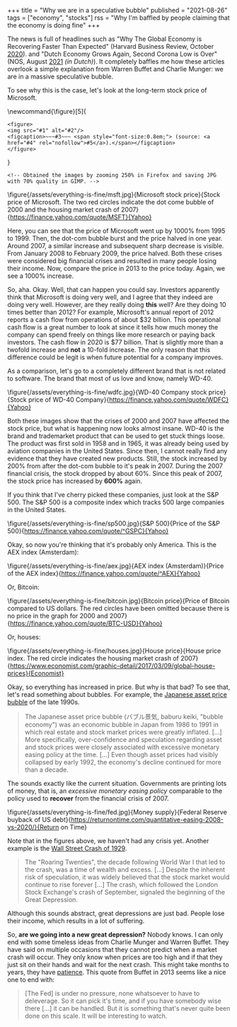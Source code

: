 +++
title = "Why we are in a speculative bubble"
published = "2021-08-26"
tags = ["economy", "stocks"]
rss = "Why I'm baffled by people claiming that the economy is doing fine"
+++

The news is full of headlines such as
"Why The Global Economy is Recovering Faster Than Expected"
(Harvard Business Review, October [2020](https://hbr.org/2020/11/why-the-global-economy-is-recovering-faster-than-expected)).
and "Dutch Economy Grows Again, Second Corona Low is Over"
(NOS, August [2021](https://nos.nl/artikel/2394161-nederlandse-economie-groeit-weer-tweede-coronadip-voorbij) _(in Dutch)_).
It completely baffles me how these articles overlook a simple explanation from Warren Buffet and Charlie Munger:
we are in a massive speculative bubble.

To see why this is the case, let's look at the long-term stock price of Microsoft.

\newcommand{\figure}[5]{
~~~
<figure>
<img src="#1" alt="#2"/>
<figcaption>~~~#3~~~ <span style="font-size:0.8em;"> (source: <a href="#4" rel="nofollow">#5</a>).</span></figcaption>
</figure>
~~~
}

~~~
<!-- Obtained the images by zooming 250% in Firefox and saving JPG with 70% quality in GIMP. -->
~~~

\figure{/assets/everything-is-fine/msft.jpg}{Microsoft stock price}{Stock price of Microsoft. The two red circles indicate the dot come bubble of 2000 and the housing market crash of 2007}{https://finance.yahoo.com/quote/MSFT}{Yahoo}

Here, you can see that the price of Microsoft went up by 1000% from 1995 to 1999.
Then, the dot-com bubble burst and the price halved in one year.
Around 2007, a similar increase and subsequent sharp decrease is visible.
From January 2008 to February 2009, the price halved.
Both these crises were considered big financial crises and resulted in many people losing their income.
Now, compare the price in 2013 to the price today.
Again, we see a 1000% increase.

So, aha.
Okay.
Well, that can happen you could say.
Investors apparently think that Microsoft is doing very well, and I agree that they indeed are doing very well.
However, are they really doing **this** well?
Are they doing 10 times better than 2012?
For example, Microsoft's annual report of 2012 reports a cash flow from operations of about \$32 billion.
This operational cash flow is a great number to look at since it tells how much money the company can spend freely on things like more research or paying back investors.
The cash flow in 2020 is \$77 billion.
That is slightly more than a twofold increase and **not** a 10-fold increase.
The only reason that this difference could be legit is when future potential for a company improves.

As a comparison, let's go to a completely different brand that is not related to software.
The brand that most of us love and know, namely WD-40.

\figure{/assets/everything-is-fine/wdfc.jpg}{WD-40 Company stock price}{Stock price of WD-40 Company}{https://finance.yahoo.com/quote/WDFC}{Yahoo}

Both these images show that the crises of 2000 and 2007 have affected the stock price, but what is happening now looks almost insane.
WD-40 is the brand and trademarket product that can be used to get stuck things loose.
The product was first sold in 1958 and in 1965, it was already being used by aviation companies in the United States.
Since then, I cannot really find any evidence that they have created new products.
Still, the stock increased by 200% from after the dot-com bubble to it's peak in 2007.
During the 2007 financial crisis, the stock dropped by about 60%.
Since this peak of 2007, the stock price has increased by **600%** again.

If you think that I've cherry picked these companies, just look at the S&P 500.
The S&P 500 is a composite index which tracks 500 large companies in the United States.

\figure{/assets/everything-is-fine/sp500.jpg}{S&P 500}{Price of the S&P 500}{https://finance.yahoo.com/quote/^GSPC}{Yahoo}

Okay, so now you're thinking that it's probably only America.
This is the AEX index (Amsterdam):

\figure{/assets/everything-is-fine/aex.jpg}{AEX index (Amsterdam)}{Price of the AEX index}{https://finance.yahoo.com/quote/^AEX}{Yahoo}

Or, Bitcoin:

\figure{/assets/everything-is-fine/bitcoin.jpg}{Bitcoin price}{Price of Bitcoin compared to US dollars. The red circles have been omitted because there is no price in the graph for 2000 and 2007}{https://finance.yahoo.com/quote/BTC-USD}{Yahoo}

Or, houses:

\figure{/assets/everything-is-fine/houses.jpg}{House price}{House price index. The red circle indicates the housing market crash of 2007}{https://www.economist.com/graphic-detail/2017/03/09/global-house-prices}{Economist}

Okay, so everything has increased in price.
But why is that bad?
To see that, let's read something about bubbles.
For example, the [Japanese asset price bubble](https://en.wikipedia.org/wiki/Japanese_asset_price_bubble) of the late 1990s.

> The Japanese asset price bubble (バブル景気, baburu keiki, "bubble economy") was an economic bubble in Japan from 1986 to 1991 in which real estate and stock market prices were greatly inflated. [...]
> More specifically, over-confidence and speculation regarding asset and stock prices were closely associated with excessive monetary easing policy at the time.
> [...]
> Even though asset prices had visibly collapsed by early 1992, the economy's decline continued for more than a decade.

The sounds exactly like the current situation.
Governments are printing lots of money, that is, an _excessive monetary easing policy_ comparable to the policy used to **recover** from the financial crisis of 2007.

\figure{/assets/everything-is-fine/fed.jpg}{Money supply}{Federal Reserve buyback of US debt}{https://returnontime.com/quantitative-easing-2008-vs-2020/}{Return on Time}

Note that in the figures above, we haven't had any crisis yet.
Another example is the [Wall Street Crash of 1929](https://en.wikipedia.org/wiki/Wall_Street_Crash_of_1929).

> The "Roaring Twenties", the decade following World War I that led to the crash, was a time of wealth and excess.
> [...]
> Despite the inherent risk of speculation, it was widely believed that the stock market would continue to rise forever
> [...]
> The crash, which followed the London Stock Exchange's crash of September, signaled the beginning of the Great Depression.

Although this sounds abstract, great depressions are just bad.
People lose their income, which results in a lot of suffering.

So, **are we going into a new great depression?**
Nobody knows.
I can only end with some timeless ideas from Charlie Munger and Warren Buffet.
They have said on multiple occasions that they cannot predict when a market crash will occur.
They only know when prices are too high and if that they just sit on their hands and wait for the next crash.
This might take months to years, they have [patience](https://summarycollection.com/tao-of-charlie-munger/).
This quote from Buffet in 2013 seems like a nice one to end with:

> [The Fed] is under no pressure, none whatsoever to have to deleverage.
> So it can pick it's time, and if you have somebody wise there [...] it can be handled.
> But it is something that's never quite been done on this scale. It will be interesting to watch.
